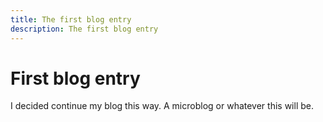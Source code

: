 ```yaml
---
title: The first blog entry
description: The first blog entry
---
```


# First blog entry

I decided continue my blog this way.
A microblog or whatever this will be.

